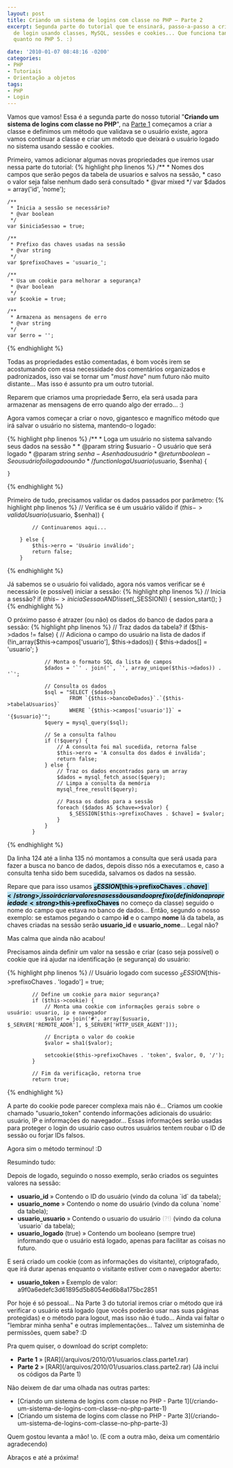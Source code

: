 ```yaml
---
layout: post
title: Criando um sistema de logins com classe no PHP – Parte 2
excerpt: Segunda parte do tutorial que te ensinará, passo-a-passo a criar um sistema
  de login usando classes, MySQL, sessões e cookies... Que funciona tanto no PHP 4
  quanto no PHP 5. :)

date: '2010-01-07 08:48:16 -0200'
categories:
- PHP
- Tutoriais
- Orientação a objetos
tags:
- PHP
- Login
---
```

Vamos que vamos! Essa é a segunda parte do nosso tutorial "<strong>Criando um sistema de logins com classe no PHP</strong>", na [Parte 1](/criando-um-sistema-de-logins-com-classe-no-php-parte-1) começamos a criar a classe e definimos um método que validava se o usuário existe, agora vamos continuar a classe e criar um método que deixará o usuário logado no sistema usando sessão e cookies.

Primeiro, vamos adicionar algumas novas propriedades que iremos usar nessa parte do tutorial:
{% highlight php linenos %}
	/**
	 * Nomes dos campos que serão pegos da tabela de usuarios e salvos na sessão,
	 * caso o valor seja false nenhum dado será consultado
	 * @var mixed
	 */
	var $dados = array('id', 'nome');

	/**
	 * Inicia a sessão se necessário?
	 * @var boolean
	 */
	var $iniciaSessao = true;

	/**
	 * Prefixo das chaves usadas na sessão
	 * @var string
	 */
	var $prefixoChaves = 'usuario_';

	/**
	 * Usa um cookie para melhorar a segurança?
	 * @var boolean
	 */
	var $cookie = true;

	/**
	 * Armazena as mensagens de erro
	 * @var string
	 */
	var $erro = '';
{% endhighlight %}

Todas as propriedades estão comentadas, é bom vocês irem se acostumando com essa necessidade dos comentários organizados e padronizados, isso vai se tornar um "<em>must have</em>" num futuro não muito distante... Mas isso é assunto pra um outro tutorial.

Reparem que criamos uma propriedade $erro, ela será usada para armazenar as mensagens de erro quando algo der errado... :)

Agora vamos começar a criar o novo, gigantesco e magnífico método que irá salvar o usuário no sistema, mantendo-o logado:


{% highlight php linenos %}
	/**
	 * Loga um usuário no sistema salvando seus dados na sessão
	 *
	 * @param string $usuario - O usuário que será logado
	 * @param string $senha - A senha do usuário
	 * @return boolean - Se o usuário foi logado ou não
	 */
	function logaUsuario($usuario, $senha) {

	}
{% endhighlight %}

Primeiro de tudo, precisamos validar os dados passados por parâmetro:
{% highlight php linenos %}
		// Verifica se é um usuário válido
		if ($this->validaUsuario($usuario, $senha)) {

			// Continuaremos aqui...

		} else {
			$this->erro = 'Usuário inválido';
			return false;
		}
{% endhighlight %}

Já sabemos se o usuário foi validado, agora nós vamos verificar se é necessário (e possível) iniciar a sessão:
{% highlight php linenos %}
			// Inicia a sessão?
			if ($this->iniciaSessao AND !isset($_SESSION)) {
				session_start();
			}
{% endhighlight %}

O próximo passo é atrazer (ou não) os dados do banco de dados para a sessão:
{% highlight php linenos %}
			// Traz dados da tabela?
			if ($this->dados != false) {
				// Adiciona o campo do usuário na lista de dados
				if (!in_array($this->campos['usuario'], $this->dados)) {
					$this->dados[] = 'usuario';
				}

				// Monta o formato SQL da lista de campos
				$dados = '`' . join('`, `', array_unique($this->dados)) . '`';

				// Consulta os dados
				$sql = "SELECT {$dados}
						FROM `{$this->bancoDeDados}`.`{$this->tabelaUsuarios}`
						WHERE `{$this->campos['usuario']}` = '{$usuario}'";
				$query = mysql_query($sql);

				// Se a consulta falhou
				if (!$query) {
					// A consulta foi mal sucedida, retorna false
					$this->erro = 'A consulta dos dados é inválida';
					return false;
				} else {
					// Traz os dados encontrados para um array
					$dados = mysql_fetch_assoc($query);
					// Limpa a consulta da memória
					mysql_free_result($query);

					// Passa os dados para a sessão
					foreach ($dados AS $chave=>$valor) {
						$_SESSION[$this->prefixoChaves . $chave] = $valor;
					}
				}
			}
{% endhighlight %}

Da linha 124 até a linha 135 nó montamos a consulta que será usada para fazer a busca no banco de dados, depois disso nós a executamos e, caso a consulta tenha sido bem sucedida, salvamos os dados na sessão.

Repare que para isso usamos <strong style="background: #B4DFEF; color: black">$_SESSION[$this->prefixoChaves . $chave]</strong>, isso irá criar valores na sessão usando o prefixo (definido na propriedade <strong>$this->prefixoChaves</strong> no começo da classe) seguido o nome do campo que estava no banco de dados... Então, segundo o nosso exemplo: se estamos pegando o campo <strong>id</strong> e o campo <strong>nome</strong> lá da tabela, as chaves criadas na sessão serão <strong>usuario_id</strong> e <strong>usuario_nome</strong>... Legal não?

Mas calma que ainda não acabou!

Precisamos ainda definir um valor na sessão e criar (caso seja possível) o cookie que irá ajudar na identificação (e segurança) do usuário:


{% highlight php linenos %}
			// Usuário logado com sucesso
			$_SESSION[$this->prefixoChaves . 'logado'] = true;

			// Define um cookie para maior segurança?
			if ($this->cookie) {
				// Monta uma cookie com informações gerais sobre o usuário: usuario, ip e navegador
				$valor = join('#', array($usuario, $_SERVER['REMOTE_ADDR'], $_SERVER['HTTP_USER_AGENT']));

				// Encripta o valor do cookie
				$valor = sha1($valor);

				setcookie($this->prefixoChaves . 'token', $valor, 0, '/');
			}

			// Fim da verificação, retorna true
			return true;
{% endhighlight %}

A parte do cookie pode parecer complexa mais não é... Criamos um cookie chamado "usuario_token" contendo informações adicionais do usuário: usuário, IP e informações do navegador... Essas informações serão usadas para proteger o login do usuário caso outros usuários tentem roubar o ID de sessão ou forjar IDs falsos.

Agora sim o método terminou! :D

Resumindo tudo:

Depois de logado, seguindo o nosso exemplo, serão criados os seguintes valores na sessão:

<ul>
<li><strong>usuario_id</strong> » Contendo o ID do usuário (vindo da coluna `id` da tabela);</li>
<li><strong>usuario_nome</strong> » Contendo o nome do usuário (vindo da coluna `nome` da tabela);</li>
<li><strong>usuario_usuario</strong> » Contendo o usuario do usuário <span style="color: silver">(?!)</span> (vindo da coluna `usuario` da tabela);</li>
<li><strong>usuario_logado</strong> (true) » Contendo um booleano (sempre true) informando que o usuário está logado, apenas para facilitar as coisas no futuro.</li>
</ul>
E será criado um cookie (com as informações do visitante), criptografado, que irá durar apenas enquanto o visitante estiver com o navegador aberto:

<ul>
<li><strong>usuario_token</strong> » Exemplo de valor: a9f0a6edefc3d61895d5b8054ed6b8a175bc2851</li>
</ul>
Por hoje é só pessoal... Na Parte 3 do tutorial iremos criar o método que irá verificar o usuário está logado (que vocês poderão usar nas suas páginas protegidas) e o método para logout, mas isso não é tudo... Ainda vai faltar o "lembrar minha senha" e outras implementações... Talvez um sisteminha de permissões, quem sabe? :D

Pra quem quiser, o download do script completo:

<ul>
<li><strong>Parte 1</strong> » [RAR](/arquivos/2010/01/usuarios.class.parte1.rar)</li>
<li><strong>Parte 2</strong> » [RAR](/arquivos/2010/01/usuarios.class.parte2.rar) (Já inclui os códigos da Parte 1)</li>
</ul>
Não deixem de dar uma olhada nas outras partes:

<ul>
<li>[Criando um sistema de logins com classe no PHP - Parte 1](/criando-um-sistema-de-logins-com-classe-no-php-parte-1)</li>
<li>[Criando um sistema de logins com classe no PHP - Parte 3](/criando-um-sistema-de-logins-com-classe-no-php-parte-3)</li>
</ul>
Quem gostou levanta a mão! \o. (E com a outra mão, deixa um comentário agradecendo)

Abraços e até a próxima!

